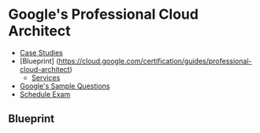 # Google's Professional Cloud Architect



* [Case Studies](./case-studies/readme.md)
* [Blueprint] (https://cloud.google.com/certification/guides/professional-cloud-architect)
    * [Services](./services)
* [Google's Sample Questions](https://cloud.google.com/certification/sample-questions/cloud-architect)
* [Schedule Exam](https://www.webassessor.com/googlecloud/)


## Blueprint
